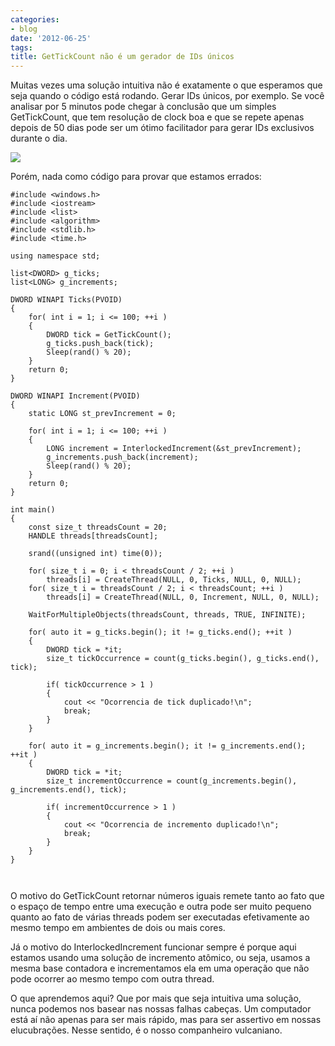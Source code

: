 ```yaml
---
categories:
- blog
date: '2012-06-25'
tags:
title: GetTickCount não é um gerador de IDs únicos
---
```


Muitas vezes uma solução intuitiva não é exatamente o que esperamos que seja quando o código está rodando. Gerar IDs únicos, por exemplo. Se você analisar por 5 minutos pode chegar à conclusão que um simples GetTickCount, que tem resolução de clock boa e que se repete apenas depois de 50 dias pode ser um ótimo facilitador para gerar IDs exclusivos durante o dia.

[![](http://i.imgur.com/buOxKgQ.jpg)](/images/TimeTravel.jpg)

Porém, nada como código para provar que estamos errados:

```
#include <windows.h>
#include <iostream>
#include <list>
#include <algorithm>
#include <stdlib.h>
#include <time.h>

using namespace std;

list<DWORD> g_ticks;
list<LONG> g_increments;

DWORD WINAPI Ticks(PVOID)
{
    for( int i = 1; i <= 100; ++i )
    {
        DWORD tick = GetTickCount();
        g_ticks.push_back(tick);
        Sleep(rand() % 20);
    }
    return 0;
}

DWORD WINAPI Increment(PVOID)
{
    static LONG st_prevIncrement = 0;

    for( int i = 1; i <= 100; ++i )
    {
        LONG increment = InterlockedIncrement(&st_prevIncrement);
        g_increments.push_back(increment);
        Sleep(rand() % 20);
    }
    return 0;
}

int main()
{
    const size_t threadsCount = 20;
    HANDLE threads[threadsCount];

    srand((unsigned int) time(0));

    for( size_t i = 0; i < threadsCount / 2; ++i )
        threads[i] = CreateThread(NULL, 0, Ticks, NULL, 0, NULL);
    for( size_t i = threadsCount / 2; i < threadsCount; ++i )
        threads[i] = CreateThread(NULL, 0, Increment, NULL, 0, NULL);

    WaitForMultipleObjects(threadsCount, threads, TRUE, INFINITE);

    for( auto it = g_ticks.begin(); it != g_ticks.end(); ++it )
    {
        DWORD tick = *it;
        size_t tickOccurrence = count(g_ticks.begin(), g_ticks.end(), tick);

        if( tickOccurrence > 1 )
        {
            cout << "Ocorrencia de tick duplicado!\n";
            break;
        }
    }

    for( auto it = g_increments.begin(); it != g_increments.end(); ++it )
    {
        DWORD tick = *it;
        size_t incrementOccurrence = count(g_increments.begin(), g_increments.end(), tick);

        if( incrementOccurrence > 1 )
        {
            cout << "Ocorrencia de incremento duplicado!\n";
            break;
        }
    }
}

 

```

O motivo do GetTickCount retornar números iguais remete tanto ao fato que o espaço de tempo entre uma execução e outra pode ser muito pequeno quanto ao fato de várias threads podem ser executadas efetivamente ao mesmo tempo em ambientes de dois ou mais cores.

Já o motivo do InterlockedIncrement funcionar sempre é porque aqui estamos usando uma solução de incremento atômico, ou seja, usamos a mesma base contadora e incrementamos ela em uma operação que não pode ocorrer ao mesmo tempo com outra thread.

O que aprendemos aqui? Que por mais que seja intuitiva uma solução, nunca podemos nos basear nas nossas falhas cabeças. Um computador está aí não apenas para ser mais rápido, mas para ser assertivo em nossas elucubrações. Nesse sentido, é o nosso companheiro vulcaniano.
